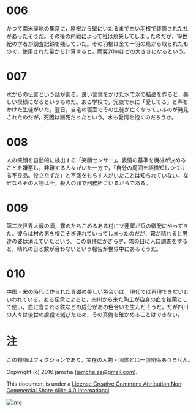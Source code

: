 # 006

かつて南米奥地の集落に，屋根から壁にいたるまで白い羽根で装飾された社  
があったそうだ。その後の内戦によって社は焼失してしまったのだが，19世  
紀の学者が調査記録を残していた。その羽根は全て一羽の鳥から取られたも  
ので，使用された量から計算すると，両翼20mほどの大きさになるという。  

# 007

水からの伝言という話がある。良い言葉をかけた水で氷の結晶を作ると，美  
しい模様になるというものだ。ある学校で，冗談で水に「愛してる」と声を  
かけた生徒がいた。翌日，自宅の寝室でその生徒が亡くなっているのが発見  
されたのだが，死因は溺死だったという。水も愛情を抱くのだろうか。  

# 008

人の笑顔を自動的に検出する「笑顔センサー」。表情の基準を機械が決める  
ことを嫌悪し，非難する人々がいた一方で，「自分の周囲を誤検知しつづけ  
る不良品。役立たずだ」と不満をもらす人がいたことは知られていない。な  
ぜならその人物は今，殺人の罪で刑務所にいるからである。  

# 009

第二次世界大戦の頃，霧のたちこめるある村にソ連軍が兵の徴発にやってき  
た。彼らは村の男を根こそぎ連れていってしまったのだが，霧が晴れると男  
達の姿は消えていたという。この事件にかぎらず，霧の日に人口調査をする  
と，晴れの日と数が合わないという報告が世界中にあるそうだ。  

# 010

中国・宋の時代に作られた青磁の美しい色合いは，現代では再現できないと  
いわれている。ある伝承によると，四川から来た陶工が自身の血を釉薬とし  
て使い，血に含まれる鉄などの成分があの色合いを生んだそうだ。だが四川  
の人々は後世の虐殺で滅びたため，その真偽を確かめることはできない。  

# 注

この物語はフィクションであり，実在の人物・団体とは一切関係ありません。  

Copyright (c) 2016 jamcha (jamcha.aa@gmail.com).  

This document is under a [License Creative Commons Attribution Non  
Commercial Share Alike 4.0 International](http://creativecommons.org/licenses/by-nc-sa/4.0/deed)  

[![img](http://i.creativecommons.org/l/by-nc-sa/3.0/80x15.png)](http://creativecommons.org/licenses/by-nc-sa/4.0/deed)